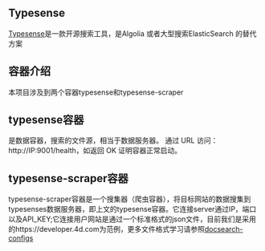 ## Typesense

[Typesense](https://typesense.org/)是一款开源搜索工具，是Algolia 或者大型搜索ElasticSearch 的替代方案

## 容器介绍

本项目涉及到两个容器typesense和typesense-scraper


## typesense容器

是数据容器，搜索的文件源，相当于数据服务器。
通过 URL 访问：http://IP:9001/health，如返回 OK 证明容器正常启动。

## typesense-scraper容器

typesense-scraper容器是一个搜集器（爬虫容器），将目标网站的数据搜集到typesenses数据服务器，即上文的typesense容器。它连接server通过IP，端口以及API_KEY;它连接用户网站是通过一个标准格式的json文件，目前我们是采用的https://developer.4d.com为范例，更多文件格式学习请参照[docsearch-configs](https://github.com/algolia/docsearch-configs)
